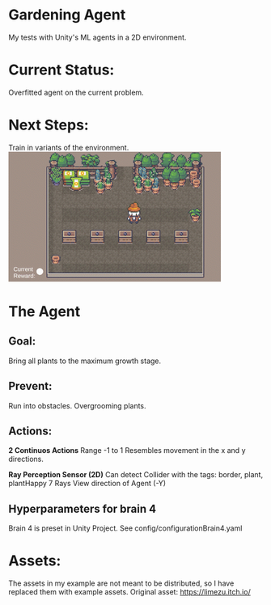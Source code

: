 # Gardening Agent
 My tests with Unity's ML agents in a 2D environment.

# Current Status:
Overfitted agent on the current problem.

# Next Steps:
Train in variants of the environment.
![Alt Text](media/MovementGardener1.gif)

# The Agent
## Goal: 
Bring all plants to the maximum growth stage.

## Prevent:
Run into obstacles. Overgrooming plants.

## Actions:
**2 Continuos Actions**
Range -1 to 1
Resembles movement in the x and y directions.

**Ray Perception Sensor (2D)**
Can detect Collider with the tags: border, plant, plantHappy
7 Rays
View direction of Agent (-Y)

## Hyperparameters for brain 4
Brain 4 is preset in Unity Project.
See config/configurationBrain4.yaml

# Assets:
The assets in my example are not meant to be distributed, so I have replaced them with example assets. Original asset: https://limezu.itch.io/
